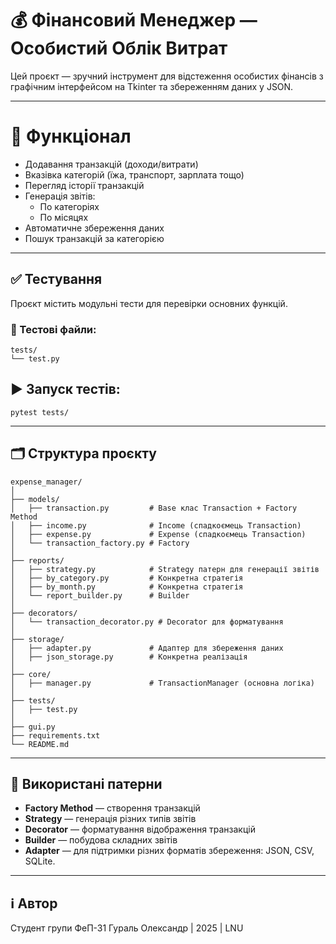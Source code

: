 # 💰 Фінансовий Менеджер — Особистий Облік Витрат

Цей проєкт — зручний інструмент для відстеження особистих фінансів з графічним інтерфейсом на Tkinter та збереженням даних у JSON.

---

# 🚀 Функціонал

* Додавання транзакцій (доходи/витрати)
* Вказівка категорій (їжа, транспорт, зарплата тощо)
* Перегляд історії транзакцій
* Генерація звітів:
  * По категоріях
  * По місяцях
* Автоматичне збереження даних
* Пошук транзакцій за категорією

---


## ✅ Тестування

Проєкт містить модульні тести для перевірки основних функцій.

### 📁 Тестові файли:

```
tests/
└── test.py
```

## ▶️ Запуск тестів:

```
pytest tests/
```

---

## 🗂️ Структура проєкту

```
expense_manager/
│
├── models/
│   ├── transaction.py         # Base клас Transaction + Factory Method
│   ├── income.py              # Income (спадкоємець Transaction)
│   ├── expense.py             # Expense (спадкоємець Transaction)
│   └── transaction_factory.py # Factory
│
├── reports/
│   ├── strategy.py            # Strategy патерн для генерації звітів
│   ├── by_category.py         # Конкретна стратегія
│   ├── by_month.py            # Конкретна стратегія
│   └── report_builder.py      # Builder
│
├── decorators/
│   └── transaction_decorator.py # Decorator для форматування
│
├── storage/
│   ├── adapter.py             # Адаптер для збереження даних
│   ├── json_storage.py        # Конкретна реалізація
│  
├── core/
│   ├── manager.py             # TransactionManager (основна логіка)
│
├── tests/
│   ├── test.py
│
├── gui.py
├── requirements.txt
└── README.md
```

---

## 📌 Використані патерни

* **Factory Method** — створення транзакцій
* **Strategy** — генерація різних типів звітів
* **Decorator** — форматування відображення транзакцій
* **Builder** — побудова складних звітів
* **Adapter** — для підтримки різних форматів збереження: JSON, CSV, SQLite.
---

## ℹ️ Автор

Студент групи ФеП-31 Гураль Олександр | 2025 | LNU